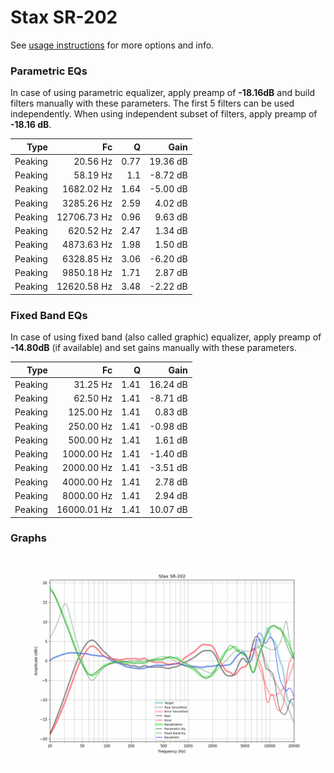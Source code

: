# Stax SR-202
See [usage instructions](https://github.com/jaakkopasanen/AutoEq#usage) for more options and info.

### Parametric EQs
In case of using parametric equalizer, apply preamp of **-18.16dB** and build filters manually
with these parameters. The first 5 filters can be used independently.
When using independent subset of filters, apply preamp of **-18.16 dB**.

| Type    | Fc          |    Q | Gain     |
|--------:|------------:|-----:|---------:|
| Peaking | 20.56 Hz    | 0.77 | 19.36 dB |
| Peaking | 58.19 Hz    | 1.1  | -8.72 dB |
| Peaking | 1682.02 Hz  | 1.64 | -5.00 dB |
| Peaking | 3285.26 Hz  | 2.59 | 4.02 dB  |
| Peaking | 12706.73 Hz | 0.96 | 9.63 dB  |
| Peaking | 620.52 Hz   | 2.47 | 1.34 dB  |
| Peaking | 4873.63 Hz  | 1.98 | 1.50 dB  |
| Peaking | 6328.85 Hz  | 3.06 | -6.20 dB |
| Peaking | 9850.18 Hz  | 1.71 | 2.87 dB  |
| Peaking | 12620.58 Hz | 3.48 | -2.22 dB |

### Fixed Band EQs
In case of using fixed band (also called graphic) equalizer, apply preamp of **-14.80dB**
(if available) and set gains manually with these parameters.

| Type    | Fc          |    Q | Gain     |
|--------:|------------:|-----:|---------:|
| Peaking | 31.25 Hz    | 1.41 | 16.24 dB |
| Peaking | 62.50 Hz    | 1.41 | -8.71 dB |
| Peaking | 125.00 Hz   | 1.41 | 0.83 dB  |
| Peaking | 250.00 Hz   | 1.41 | -0.98 dB |
| Peaking | 500.00 Hz   | 1.41 | 1.61 dB  |
| Peaking | 1000.00 Hz  | 1.41 | -1.40 dB |
| Peaking | 2000.00 Hz  | 1.41 | -3.51 dB |
| Peaking | 4000.00 Hz  | 1.41 | 2.78 dB  |
| Peaking | 8000.00 Hz  | 1.41 | 2.94 dB  |
| Peaking | 16000.01 Hz | 1.41 | 10.07 dB |

### Graphs
![](./Stax%20SR-202.png)